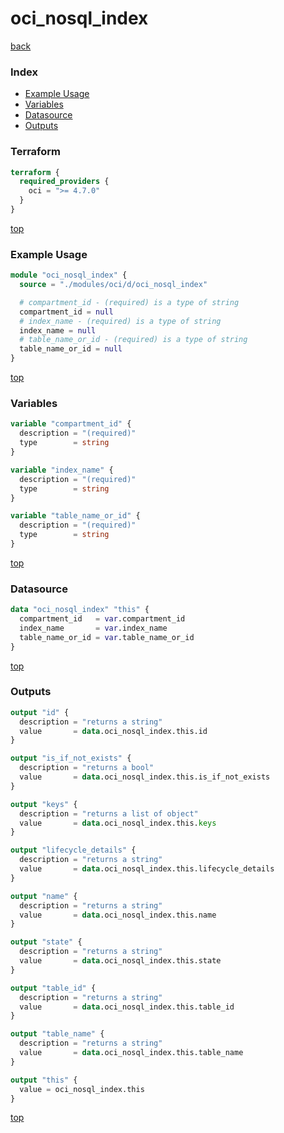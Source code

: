 # oci_nosql_index

[back](../oci.md)

### Index

- [Example Usage](#example-usage)
- [Variables](#variables)
- [Datasource](#datasource)
- [Outputs](#outputs)

### Terraform

```terraform
terraform {
  required_providers {
    oci = ">= 4.7.0"
  }
}
```

[top](#index)

### Example Usage

```terraform
module "oci_nosql_index" {
  source = "./modules/oci/d/oci_nosql_index"

  # compartment_id - (required) is a type of string
  compartment_id = null
  # index_name - (required) is a type of string
  index_name = null
  # table_name_or_id - (required) is a type of string
  table_name_or_id = null
}
```

[top](#index)

### Variables

```terraform
variable "compartment_id" {
  description = "(required)"
  type        = string
}

variable "index_name" {
  description = "(required)"
  type        = string
}

variable "table_name_or_id" {
  description = "(required)"
  type        = string
}
```

[top](#index)

### Datasource

```terraform
data "oci_nosql_index" "this" {
  compartment_id   = var.compartment_id
  index_name       = var.index_name
  table_name_or_id = var.table_name_or_id
}
```

[top](#index)

### Outputs

```terraform
output "id" {
  description = "returns a string"
  value       = data.oci_nosql_index.this.id
}

output "is_if_not_exists" {
  description = "returns a bool"
  value       = data.oci_nosql_index.this.is_if_not_exists
}

output "keys" {
  description = "returns a list of object"
  value       = data.oci_nosql_index.this.keys
}

output "lifecycle_details" {
  description = "returns a string"
  value       = data.oci_nosql_index.this.lifecycle_details
}

output "name" {
  description = "returns a string"
  value       = data.oci_nosql_index.this.name
}

output "state" {
  description = "returns a string"
  value       = data.oci_nosql_index.this.state
}

output "table_id" {
  description = "returns a string"
  value       = data.oci_nosql_index.this.table_id
}

output "table_name" {
  description = "returns a string"
  value       = data.oci_nosql_index.this.table_name
}

output "this" {
  value = oci_nosql_index.this
}
```

[top](#index)